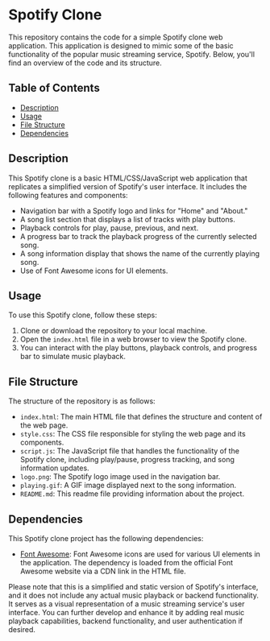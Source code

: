 # Spotify Clone

This repository contains the code for a simple Spotify clone web application. This application is designed to mimic some of the basic functionality of the popular music streaming service, Spotify. Below, you'll find an overview of the code and its structure.

## Table of Contents
- [Description](#description)
- [Usage](#usage)
- [File Structure](#file-structure)
- [Dependencies](#dependencies)

## Description

This Spotify clone is a basic HTML/CSS/JavaScript web application that replicates a simplified version of Spotify's user interface. It includes the following features and components:

- Navigation bar with a Spotify logo and links for "Home" and "About."
- A song list section that displays a list of tracks with play buttons.
- Playback controls for play, pause, previous, and next.
- A progress bar to track the playback progress of the currently selected song.
- A song information display that shows the name of the currently playing song.
- Use of Font Awesome icons for UI elements.

## Usage

To use this Spotify clone, follow these steps:

1. Clone or download the repository to your local machine.
2. Open the `index.html` file in a web browser to view the Spotify clone.
3. You can interact with the play buttons, playback controls, and progress bar to simulate music playback.

## File Structure

The structure of the repository is as follows:

- `index.html`: The main HTML file that defines the structure and content of the web page.
- `style.css`: The CSS file responsible for styling the web page and its components.
- `script.js`: The JavaScript file that handles the functionality of the Spotify clone, including play/pause, progress tracking, and song information updates.
- `logo.png`: The Spotify logo image used in the navigation bar.
- `playing.gif`: A GIF image displayed next to the song information.
- `README.md`: This readme file providing information about the project.

## Dependencies

This Spotify clone project has the following dependencies:

- [Font Awesome](https://fontawesome.com/): Font Awesome icons are used for various UI elements in the application. The dependency is loaded from the official Font Awesome website via a CDN link in the HTML file.

Please note that this is a simplified and static version of Spotify's interface, and it does not include any actual music playback or backend functionality. It serves as a visual representation of a music 
streaming service's user interface. You can further develop and enhance it by adding real music playback capabilities, backend functionality, and user authentication if desired.
